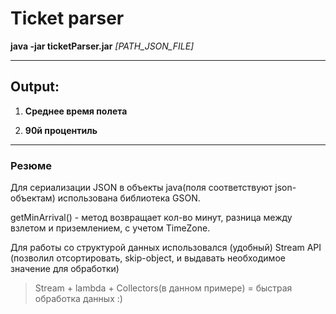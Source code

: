 #  Ticket parser #

**java -jar ticketParser.jar** *[PATH_JSON_FILE]*
***
## Output: ##

  1.  **Среднее время полета**
  
  2.  **90й процентиль**
***
### Резюме ###

Для сериализации JSON в объекты java(поля соответствуют json-объектам) использована библиотека GSON.

getMinArrival() - метод возвращает кол-во минут, разница между взлетом и приземлением, с учетом TimeZone.

Для работы со структурой данных использовался (удобный) Stream API (позволил отсортировать, skip-object, и выдавать необходимое значение для обработки)
> Stream + lambda + Collectors(в данном примере) = быстрая обработка данных :)
